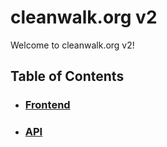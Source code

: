 # cleanwalk.org v2

Welcome to cleanwalk.org v2!

## Table of Contents
-  ### [Frontend](front/README.md)
- ### [API](api/README.md)
